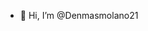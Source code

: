 - 👋 Hi, I’m @Denmasmolano21

<!---
Denmasmolano21/Denmasmolano21 is a ✨ special ✨ repository because its `README.md` (this file) appears on your GitHub profile.
You can click the Preview link to take a look at your changes.
--->
